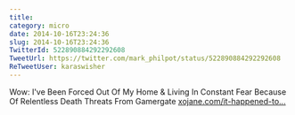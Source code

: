 ```yaml
---
title: 
category: micro
date: 2014-10-16T23:24:36
slug: 2014-10-16T23:24:36
TwitterId: 522890884292292608
TweetUrl: https://twitter.com/mark_philpot/status/522890884292292608
ReTweetUser: karaswisher
---
```


<i class="fa fa-retweet" aria-hidden="true"></i> Wow: I've Been Forced Out Of My Home &amp; Living In Constant Fear Because Of Relentless Death Threats From Gamergate [xojane.com/it-happened-to…](http://www.xojane.com/it-happened-to-me/brianna-wu-gamergate)